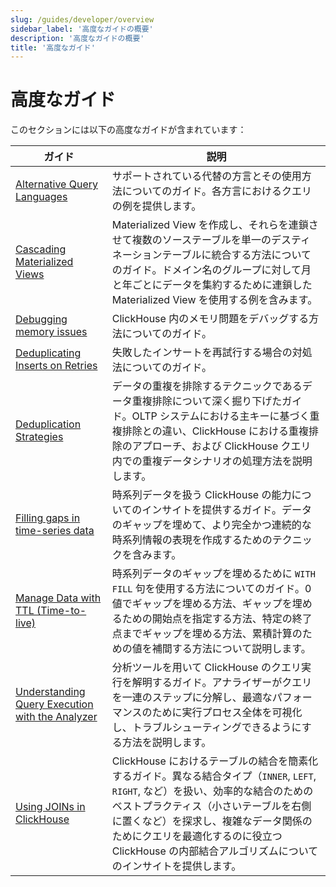 ```yaml
---
slug: /guides/developer/overview
sidebar_label: '高度なガイドの概要'
description: '高度なガイドの概要'
title: '高度なガイド'
---
```



# 高度なガイド

このセクションには以下の高度なガイドが含まれています：

| ガイド                                                                                                                  | 説明                                                                                                                                                                                                                                                                                                                                    |
|------------------------------------------------------------------------------------------------------------------------|------------------------------------------------------------------------------------------------------------------------------------------------------------------------------------------------------------------------------------------------------------------------------------------------------------------------------------------------|
| [Alternative Query Languages](../developer/alternative-query-languages)                                         | サポートされている代替の方言とその使用方法についてのガイド。各方言におけるクエリの例を提供します。                                                                                                                                                                                                                                   |
| [Cascading Materialized Views](../developer/cascading-materialized-views)                                       | Materialized View を作成し、それらを連鎖させて複数のソーステーブルを単一のデスティネーションテーブルに統合する方法についてのガイド。ドメイン名のグループに対して月と年ごとにデータを集約するために連鎖した Materialized View を使用する例を含みます。                                                                              |
| [Debugging memory issues](../developer/debugging-memory-issues)                                                 | ClickHouse 内のメモリ問題をデバッグする方法についてのガイド。                                                                                                                                                                                                                                                                                       |
| [Deduplicating Inserts on Retries](../developer/deduplicating-inserts-on-retries)                               | 失敗したインサートを再試行する場合の対処法についてのガイド。                                                                                                                                                                                                                                                                      |
| [Deduplication Strategies](../developer/deduplication)                                                          | データの重複を排除するテクニックであるデータ重複排除について深く掘り下げたガイド。OLTP システムにおける主キーに基づく重複排除との違い、ClickHouse における重複排除のアプローチ、および ClickHouse クエリ内での重複データシナリオの処理方法を説明します。                                          |
| [Filling gaps in time-series data](../developer/time-series-filling-gaps)                                       | 時系列データを扱う ClickHouse の能力についてのインサイトを提供するガイド。データのギャップを埋めて、より完全かつ連続的な時系列情報の表現を作成するためのテクニックを含みます。                                                                                                                |
| [Manage Data with TTL (Time-to-live)](../developer/ttl)                                                         | 時系列データのギャップを埋めるために `WITH FILL` 句を使用する方法についてのガイド。0 値でギャップを埋める方法、ギャップを埋めるための開始点を指定する方法、特定の終了点までギャップを埋める方法、累積計算のための値を補間する方法について説明します。                                                     |
| [Understanding Query Execution with the Analyzer](../developer/understanding-query-execution-with-the-analyzer) | 分析ツールを用いて ClickHouse のクエリ実行を解明するガイド。アナライザーがクエリを一連のステップに分解し、最適なパフォーマンスのために実行プロセス全体を可視化し、トラブルシューティングできるようにする方法を説明します。                                                                               |
| [Using JOINs in ClickHouse](../joining-tables)                                                                  | ClickHouse におけるテーブルの結合を簡素化するガイド。異なる結合タイプ（`INNER`, `LEFT`, `RIGHT`, など）を扱い、効率的な結合のためのベストプラクティス（小さいテーブルを右側に置くなど）を探求し、複雑なデータ関係のためにクエリを最適化するのに役立つ ClickHouse の内部結合アルゴリズムについてのインサイトを提供します。 |

